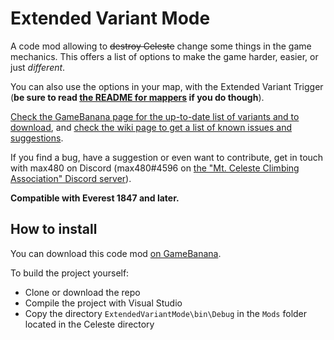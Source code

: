 # Extended Variant Mode

A code mod allowing to ~~destroy Celeste~~ change some things in the game mechanics. This offers a list of options to make the game harder, easier, or just _different_. 

You can also use the options in your map, with the Extended Variant Trigger (**be sure to read [the README for mappers](https://github.com/max4805/Everest-ExtendedVariants/blob/master/ExtendedVariantMode/README-Mappers.txt) if you do though**).

[Check the GameBanana page for the up-to-date list of variants and to download](https://gamebanana.com/gamefiles/9486), and [check the wiki page to get a list of known issues and suggestions](https://github.com/max4805/Everest-ExtendedVariants/wiki).

If you find a bug, have a suggestion or even want to contribute, get in touch with max480 on Discord (max480#4596 on [the "Mt. Celeste Climbing Association" Discord server](https://discord.gg/6qjaePQ)).

**Compatible with Everest 1847 and later.**

## How to install

You can download this code mod [on GameBanana](https://gamebanana.com/gamefiles/9486).

To build the project yourself:
* Clone or download the repo
* Compile the project with Visual Studio
* Copy the directory `ExtendedVariantMode\bin\Debug` in the `Mods` folder located in the Celeste directory
